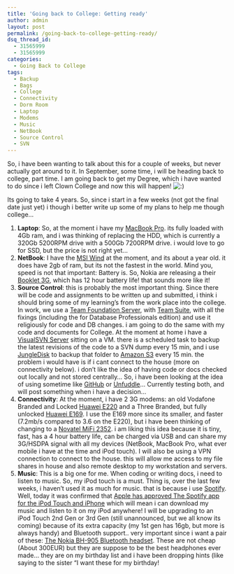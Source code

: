 ```yaml
---
title: 'Going back to College: Getting ready'
author: admin
layout: post
permalink: /going-back-to-college-getting-ready/
dsq_thread_id:
  - 31565999
  - 31565999
categories:
  - Going Back to College
tags:
  - Backup
  - Bags
  - College
  - Connectivity
  - Dorm Room
  - Laptop
  - Modems
  - Music
  - NetBook
  - Source Control
  - SVN
---
```

So, i have been wanting to talk about this for a couple of weeks, but never actually got around to it. In September, some time, i will be heading back to college, part time. I am going back to get my Degree, which i have wanted to do since i left Clown College and now this will happen! <img src="http://blog.lotas-smartman.net/wp-includes/images/smilies/icon_smile.gif" alt=":)" class="wp-smiley" />

Its going to take 4 years. So, since i start in a few weeks (not got the final date just yet) i though i better write up some of my plans to help me though college…

  1. **Laptop**: So, at the moment i have my [MacBook Pro][1]. its fully loaded with 4Gb ram, and i was thinking of replacing the HDD, which is currently a 320Gb 5200RPM drive with a 500Gb 7200RPM drive. i would love to go for SSD, but the price is not right yet…
  2. **NetBook**: I have the [MSI Wind][2] at the moment, and its about a year old. it does have 2gb of ram, but its not the fastest in the world. Mind you, speed is not that important: Battery is. So, Nokia are releasing a their [Booklet 3G][3], which has 12 hour battery life! that sounds more like it!
  3. **Source Control**: this is probably the most important thing. Since there will be code and assignments to be written up and submitted, i think i should bring some of my learning&#8217;s from the work place into the college. In work, we use a [Team Foundation Server][4], with [Team Suite][5], with all the fixings (including the for Database Professionals edition) and use it religiously for code and DB changes. i am going to do the same with my code and documents for College. At the moment at home i have a [VisualSVN Server][6] sitting on a VM. there is a scheduled task to backup the latest revisions of the code to a SVN dump every 15 min, and i use [JungleDisk][7] to backup that folder to [Amazon S3][8] every 15 min. the problem i would have is if i cant connect to the house (more on connectivity below). i don&#8217;t like the idea of having code or docs checked out locally and not stored centrally… So, i have been looking at the idea of using sometime like [GitHub][9] or [Unfuddle][10]… Currently testing both, and will post something when i have a decision…
  4. **Connectivity**: At the moment, i have 2 3G modems: an old Vodafone Branded and Locked [Huawei E220][11] and a Three Branded, but fully unlocked [Huawei E169][12]. I use the E169 more since its smaller, and faster (7.2mb/s compared to 3.6 on the E220), but i have been thinking of changing to a [Novatel MiFi 2352][13]. i am liking this idea because it is tiny, fast, has a 4 hour battery life, can be charged via USB and can share my 3G/HSDPA signal with all my devices (NetBook, MacBook Pro, what ever mobile i have at the time and iPod touch). I will also be using a VPN connection to connect to the house. this will allow me access to my file shares in house and also remote desktop to my workstation and servers. 
  5. **Music**: This is a big one for me. When coding or writing docs, i need to listen to music. So, my iPod touch is a must. Thing is, over the last few weeks, i haven&#8217;t used it as much for music. that is because i use [Spotify][14]. Well, today it was confirmed that [Apple has approved The Spotify app for the iPod Touch and iPhone][15] which will mean i can download my music and listen to it on my iPod anywhere! I will be upgrading to an iPod Touch 2nd Gen or 3rd Gen (still unannounced, but we all know its coming) because of its extra capacity (my 1st gen has 16gb, but more is always handy) and Bluetooth support.. very important since i want a pair of these: [The Nokia BH-905 Bluetooth headset][16]. These are not cheap (About 300EUR) but they are suppose to be the best headphones ever made… they are on my birthday list and i have been dropping hints (like saying to the sister “I want these for my birthday!

 [1]: http://www.apple.com/macbookpro
 [2]: http://en.wikipedia.org/wiki/MSI_Wind_Netbook
 [3]: http://tr.im/wZOk
 [4]: http://msdn.microsoft.com/en-us/teamsystem/dd408382.aspx
 [5]: http://msdn.microsoft.com/en-us/teamsystem/dd408378.aspx
 [6]: http://www.visualsvn.com/server/
 [7]: http://www.jungledisk.com
 [8]: http://www.amazon.com/s3
 [9]: http://www.github.com
 [10]: http://www.unfuddle.com
 [11]: http://en.wikipedia.org/wiki/Huawei_E220
 [12]: http://www.huawei.com/mobileweb/en/products/view.do?id=1181
 [13]: http://www.novatelwireless.com/index.php?option=com_content&view=article&id=285:mifi-2352-intelligent-mobile-hotspot-for-hspa-networks&catid=75:mifi&Itemid=622
 [14]: http://www.spotify.com
 [15]: http://tr.im/xiFx
 [16]: http://www.nokia.com/microsites/bh-905